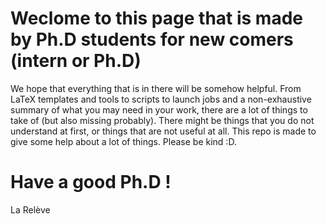 # Weclome to this page that is made by Ph.D students for new comers (intern or Ph.D)

We hope that everything that is in there will be somehow helpful. From LaTeX templates and tools to scripts to launch jobs and a non-exhaustive summary of what you may need in your work, there are a lot of things to take of (but also missing probably).
There might be things that you do not understand at first, or things that are not useful at all. This repo is made to give some help about a lot of things. Please be kind :D.

# Have a good Ph.D !
 La Relève
